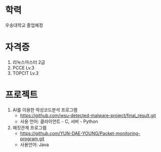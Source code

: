 # 학력
  우송대학교 졸업예정

# 자격증
  1. 리눅스마스터 2급
  2. PCCE Lv.3
  3. TOPCIT Lv.3

# 프로젝트
  1. AI를 이용한 악성코드분석 프로그램
       - https://github.com/wsu-detected-malware-project/final_result.git
       - 사용 언어: 클라이언트 - C, 서버 - Python
  3. 패킷관제 프로그램
       - https://github.com/YUN-DAE-YOUNG/Packet-monitoring-program.git
       - 사용언어: Java
